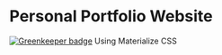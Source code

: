 # Personal Portfolio Website

[![Greenkeeper badge](https://badges.greenkeeper.io/amandeepmittal/amandeepmittal.github.io.svg)](https://greenkeeper.io/)
Using Materialize CSS
